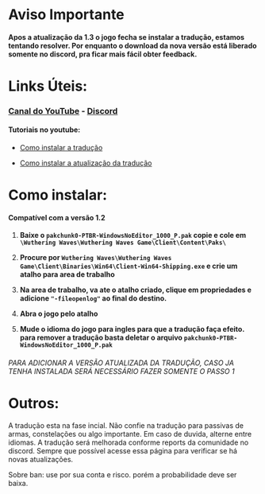 # Aviso Importante
####  Apos a atualização da 1.3 o jogo fecha se instalar a tradução, estamos tentando resolver. Por enquanto o download da nova versão está liberado somente no discord, pra ficar mais fácil obter feedback. 

# Links Úteis:

### [Canal do YouTube](https://www.youtube.com/channel/UCg3UqZDuNRPzmTuGHuyBhVA) - [Discord](https://discord.gg/ykKGpqtNab)

#### Tutoriais no youtube:

- [Como instalar a tradução](https://www.youtube.com/watch?v=0XeVxkbn4HI)

- [Como instalar a atualização da tradução](https://www.youtube.com/watch?v=dAHCTcvXhkg)

# Como instalar:

#### Compatível com a versão 1.2

1. **Baixe o `pakchunk0-PTBR-WindowsNoEditor_1000_P.pak` copie e cole em  `\Wuthering Waves\Wuthering Waves Game\Client\Content\Paks\`**

2. **Procure por `Wuthering Waves\Wuthering Waves Game\Client\Binaries\Win64\Client-Win64-Shipping.exe` e crie um atalho para area de trabalho**

3. **Na area de trabalho, va ate o atalho criado, clique em propriedades e adicione `"-fileopenlog"` ao final do destino.**

4. **Abra o jogo pelo atalho**

5. **Mude o idioma do jogo para ingles para que a tradução faça efeito. para remover a tradução basta deletar o arquivo `pakchunk0-PTBR-WindowsNoEditor_1000_P.pak`**

###### PARA ADICIONAR A VERSÃO ATUALIZADA DA TRADUÇÃO, CASO JA TENHA INSTALADA SERÁ NECESSÁRIO FAZER SOMENTE O PASSO 1

# Outros:

A tradução esta na fase incial. Não confie na tradução para passivas de armas, constelações ou algo importante. Em caso de duvida, alterne entre idiomas. A tradução será melhorada conforme reports da comunidade no discord. Sempre que possível acesse essa página para verificar se há novas atualizações.

Sobre ban: use por sua conta e risco. porém a probabilidade deve ser baixa.
